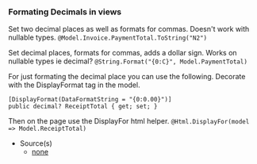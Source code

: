 ### Formating Decimals in views

Set two decimal places as well as formats for commas. Doesn't work with nullable types.
`@Model.Invoice.PaymentTotal.ToString("N2")`

Set decimal places, formats for commas, adds a dollar sign. Works on nullable types ie decimal?
`@String.Format("{0:C}", Model.PaymentTotal)`

For just formating the decimal place you can use the following.
Decorate with the DisplayFormat tag in the model.

```
[DisplayFormat(DataFormatString = "{0:0.00}")]
public decimal? ReceiptTotal { get; set; }
```
Then on the page use the DisplayFor html helper.
`@Html.DisplayFor(model => Model.ReceiptTotal)`

- Source(s)
  - [none](#)
